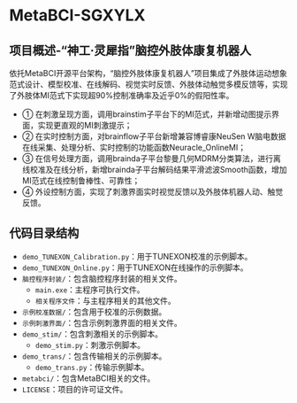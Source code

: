# MetaBCI-SGXYLX

## 项目概述-“神工·灵犀指”脑控外肢体康复机器人
依托MetaBCI开源平台架构，“脑控外肢体康复机器人”项目集成了外肢体运动想象范式设计、模型校准、在线解码、视觉实时反馈、外肢体动触觉多模反馈等，实现了外肢体MI范式下实现超90%控制准确率及近乎0%的假阳性率。
- ① 在刺激呈现方面，调用brainstim子平台下的MI范式，并新增动图提示界面，实现更直观的MI刺激提示；
- ② 在实时控制方面，对brainflow子平台新增兼容博睿康NeuSen W脑电数据在线采集、处理分析、实时控制的功能函数Neuracle_OnlineMI；
- ③ 在信号处理方面，调用brainda子平台黎曼几何MDRM分类算法，进行离线校准及在线分析，新增brainda子平台解码结果平滑滤波Smooth函数，增加MI范式在线控制鲁棒性、可靠性；
- ④ 外设控制方面，实现了刺激界面实时视觉反馈以及外肢体机器人动、触觉反馈。

## 代码目录结构
- `demo_TUNEXON_Calibration.py`：用于TUNEXON校准的示例脚本。
- `demo_TUNEXON_Online.py`：用于TUNEXON在线操作的示例脚本。
- `脑控程序封装/`：包含脑控程序封装的相关文件。
  - `main.exe`：主程序可执行文件。
  - `相关程序文件`：与主程序相关的其他文件。
- `示例校准数据/`：包含用于校准的示例数据。
- `示例刺激界面/`：包含示例刺激界面的相关文件。
- `demo_stim/`：包含刺激相关的示例脚本。
  - `demo_stim.py`：刺激示例脚本。
- `demo_trans/`：包含传输相关的示例脚本。
  - `demo_trans.py`：传输示例脚本。
- `metabci/`：包含MetaBCI相关的文件。
- `LICENSE`：项目的许可证文件。
